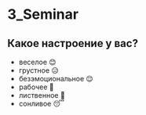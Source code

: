 # 3_Seminar

## Какое настроение у вас?
* веселое :blush:
* грустное :disappointed_relieved:
* безэмоциональное :relieved:
* рабочее :ghost:
* лиственное :maple_leaf:
* сонливое :sleeping:
